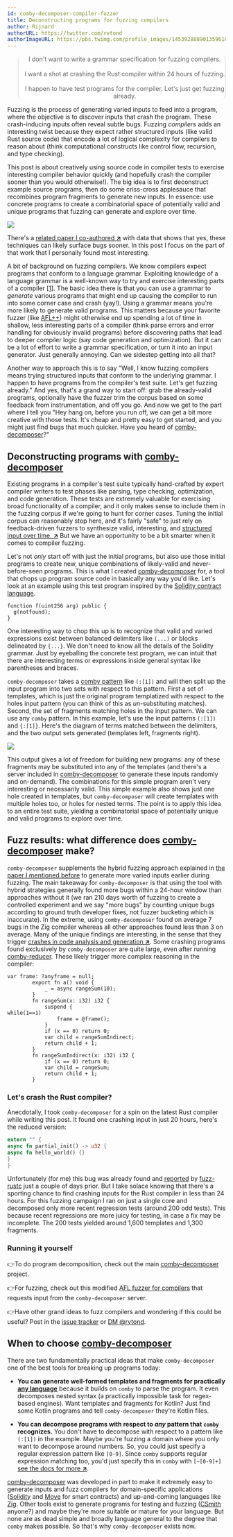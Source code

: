 ```yaml
---
id: comby-decomposer-compiler-fuzzer
title: Deconstructing programs for fuzzing compilers
author: Rijnard
authorURL: https://twitter.com/rvtond
authorImageURL: https://pbs.twimg.com/profile_images/1453928889013596163/PHv3cB1g_400x400.jpg 
---
```


<style>
table td {
   padding: 0px;
   border: none;
}
table tr {
   padding: 0px;
   border: none;
}
blockquote {
    text-align: center;
    background: white;
    border: 2px solid rgba(1, 1, 1, .1);
    border-radius: 10px;
    border-top: 0px;
    border-bottom: 0px;
#    border-right: 0px;
#    border-left: 0px;
}
</style>

> I don't want to write a grammar specification for fuzzing compilers. <br><br> I want a shot at crashing the Rust compiler within 24 hours of fuzzing. <br><br> I happen to have test programs for the compiler. Let's just get fuzzing already.


Fuzzing is the process of generating varied inputs to feed into a program,
where the objective is to discover inputs that crash the program.  These
crash-inducing inputs often reveal subtle bugs.  Fuzzing _compilers_ adds an
interesting twist because they expect rather structured inputs (like valid Rust
source code) that encode a lot of logical complexity for compilers to reason
about (think computational constructs like control flow, recursion, and type
checking). 

This post is about creatively using source code in compiler tests to exercise
interesting compiler behavior quickly (and hopefully crash the compiler sooner
than you would otherwise!). The big idea is to
first deconstruct example source programs, then do some criss-cross applesauce
that recombines program fragments to generate new inputs. 
In essence: use
concrete programs to create a combinatorial space of potentially valid and
unique programs that fuzzing can generate and explore over time. 


![](../../../../img/compiler-decompose-fuzz.svg)


There's a [related paper I co-authored <b>↗</b>](https://agroce.github.io/cc22.pdf) with
data that shows that yes, these techniques can likely surface bugs sooner. In
this post I focus on the part of that work that I personally found most
interesting.  


A bit of background on fuzzing compilers. We know compilers expect programs
that conform to a language grammar. Exploiting knowledge of a language grammar
is a well-known way to try and exercise interesting parts of a compiler [[1](https://www.fuzzingbook.org/html/Grammars.html)]. The
basic idea there is that you can use a grammar to _generate_ various programs
that might end up causing the compiler to run into some corner case and crash
(yay!). Using a grammar means you're more likely to generate valid programs.
This matters because your favorite fuzzer (like
[AFL++](https://github.com/AFLplusplus/AFLplusplus)) might otherwise end up
spending a lot of time in shallow, less interesting parts of a compiler (think
parse errors and error handling for obviously invalid programs) before
discovering paths that lead to deeper compiler logic (say code generation and
optimization). But it can be a lot of effort to write a grammar specification,
or turn it into an input generator. Just generally annoying.  Can we sidestep
getting into all that?

Another way to approach this is to say "Well, I know fuzzing compilers means
trying structured inputs that conform to the underlying grammar. I happen to
have programs from the compiler's test suite. Let's get fuzzing already." And
yes, that's a grand way to start off: grab the already-valid programs,
optionally have the fuzzer trim the corpus based on some feedback from
instrumentation, and off you go. And now we get to the part where I
tell you "Hey hang on, before you run off, we can get a bit more creative with
those tests. It's cheap and pretty easy to get started, and you might just find bugs that much quicker.
Have you heard of [comby-decomposer](https://github.com/comby-tools/comby-decomposer)?"

## Deconstructing programs with [comby-decomposer](https://github.com/comby-tools/comby-decomposer)

Existing programs in a compiler's test suite typically hand-crafted by expert
compiler writers to test phases like parsing, type checking, optimization, and
code generation. These tests are extremely valuable for exercising broad
functionality of a compiler, and it only makes sense to include them in the
fuzzing corpus if we're going to hunt for corner cases. Tuning the initial
corpus can reasonably stop here, and it's fairly "safe" to just rely on
feedback-driven fuzzers to synthesize valid, interesting, and 
[structured input over time. <b>↗</b>](https://lcamtuf.blogspot.com/2014/11/pulling-jpegs-out-of-thin-air.html)
But we have an opportunity to be a bit smarter when it comes to compiler
fuzzing.  

Let's not _only_ start off with just the initial programs, but also use
those initial programs to create new, unique combinations of likely-valid and
never-before-seen programs. This is what I created
[comby-decomposer](https://github.com/comby-tools/comby-decomposer) for,
a tool that chops up program source code in basically any way you'd like.
Let's look at an example using this test program inspired by the [Solidity contract language](https://sourcegraph.com/github.com/ethereum/solidity/-/blob/test/libsolidity/syntaxTests/nameAndTypeResolution/002_undeclared_name.sol).


```
function f(uint256 arg) public {
  g(notfound);
}
```

One interesting way to chop this up is to recognize that valid and varied expressions
exist between balanced delimiters like `(...)` or blocks delineated by
`{...}`. We don't need to know all the details of the Solidity grammar. Just by
eyeballing the concrete test program, we can intuit that there are interesting
terms or expressions inside general syntax like parentheses and
braces.

`comby-decomposer` takes a [comby pattern](https://comby.dev/docs/syntax-reference) like `(:[1])`
and will then split up the input program into two sets with respect to this pattern. First a
set of templates, which is just the original program templatized with respect
to the holes input pattern (you can think of this as _un_-substituting matches).
Second, the set of fragments matching holes in the input pattern. We can use
any `comby` pattern. In this example, let's use the
input patterns `(:[1])` and `{:[1]}`. Here's the diagram of terms matched
between the delimiters, and the two output sets generated (templates left,
fragments right).

![](../../../../img/program-deconstruct.svg)

This output gives a lot of freedom for building new programs: any of these
fragments may be substituted into any of the templates (and there's a server
included in
[comby-decomposer](https://github.com/comby-tools/comby-decomposer#on-demand-input-generation)
to generate these inputs randomly and on-demand).  The combinations for this
simple program aren't very interesting or necessarily valid.  This simple
example also shows just one hole created in templates, but `comby-decomposer` will
create templates with multiple holes too, or holes for nested terms.  The point
is to apply this idea to an entire test suite, yielding a combinatorial space
of potentially unique and valid programs to explore over time. 

## Fuzz results: what difference does [comby-decomposer](https://github.com/comby-tools/comby-decomposer) make?



`comby-decomposer` supplements the 
hybrid fuzzing approach explained in [the paper I mentioned before](https://agroce.github.io/cc22.pdf) to generate more varied inputs earlier during fuzzing.
The main takeaway for
`comby-decomposer` is that using the tool with hybrid strategies
generally found more bugs within a 24-hour window than approaches without it
(we ran 210 days worth of fuzzing to create a controlled experiment and we say
"more bugs" by counting unique bugs according to ground truth developer fixes,
not fuzzer bucketing which is inaccurate). In the extreme, 
using `comby-decomposer` found on average 7 bugs in the Zig compiler whereas all
other approaches found less than 3 on average. Many of the unique findings are interesting, in the
sense that they trigger [crashes in code analysis and generation <b>↗</b>](https://docs.google.com/spreadsheets/d/1k79eqGpYgXAcwtDbHoIhUjezmlviZrV9M9ueL_JJJ5A/edit#gid=0). 
Some crashing programs found exclusively by `comby-decomposer` are quite large, even after running [comby-reducer](../../../../blog/2021/03/26/comby-reducer). These likely trigger
more complex reasoning in the compiler:

```zig
var frame: ?anyframe = null;
        export fn a() void {
            _ = async rangeSum(10);
        }
        fn rangeSum(x: i32) i32 {
            suspend {
while(1==1)
                frame = @frame();
            }
            if (x == 0) return 0;
            var child = rangeSumIndirect;
            return child + 1;
        }
        fn rangeSumIndirect(x: i32) i32 {
            if (x == 0) return 0;
            var child = rangeSum;
            return child + 1;
        }
```

### Let's crash the Rust compiler?

Anecdotally, I took `comby-decomposer` for a spin on the latest Rust compiler
while writing this post.  It found one crashing input in just 20 hours, here's
the reduced version:


```rust
extern "" {
async fn partial_init() -> u32 {
async fn hello_world() {}
}
}
```

Unfortunately (for me) this bug was already found and [reported](https://github.com/rust-lang/rust/issues/95829) by
[fuzz-rustc](https://github.com/dwrensha/fuzz-rustc) just a couple of days
prior.  But I take solace knowing that there's a sporting chance to find
crashing inputs for the Rust compiler in less than 24 hours. For this fuzzing
campaign I ran on just a single core and decomposed only more recent regression
tests (around 200 odd tests).
This because recent regressions are more juicy for testing, in case a
fix may be incomplete. The 200 tests yielded around 1,600 templates and 1,300
fragments. 

### Running it yourself

👉To do program decomposition, check out the main
[comby-decomposer](https://github.com/comby-tools/comby-decomposer) project.

👉For fuzzing, check out this modified [AFL fuzzer for
compilers](https://github.com/agroce/afl-compiler-fuzzer#01-usage) that
requests input from the `comby-decomposer` server. 

👉Have other grand ideas to fuzz compilers and wondering if this could be useful? Post in the [issue tracker](https://github.com/comby-tools/comby-decomposer/issues/new) or [DM @rvtond](https://twitter.com/rvtond).

## When to choose [comby-decomposer](https://github.com/comby-tools/comby-decomposer)

There are two fundamentally practical ideas that make `comby-decomposer` one of the best tools for breaking up programs today:

- <b>You can generate well-formed templates and fragments for practically [any language](../docs/overview#does-it-work-on-my-language)</b> because it builds on `comby` to parse the program. It even decomposes nested syntax (a practically impossible task for regex-based engines). Want templates and fragments for Kotlin? Just find some Kotlin programs and tell `comby-decomposer` they're Kotlin files.

- <b>You can decompose programs with respect to _any_ pattern that `comby` recognizes.</b> You don't have to decompose with respect to a pattern like `(:[1])` in the example. Maybe you're fuzzing a domain where you only want to decompose around numbers. So, you could just specify a regular expression pattern like `[0-9]`. Since `comby` supports regular expression matching too, you'd just specify this in `comby` with  `[~[0-9]+]` [see the docs for more <b>↗</b>](https://github.com/comby-tools/comby-decomposer#customizing-decomposition).

[comby-decomposer](https://github.com/comby-tools/comby-decomposer) was developed in part to make it extremely easy to generate
inputs and fuzz compilers for domain-specific applications
([Solidity](https://docs.soliditylang.org/en/v0.8.13/) and
[Move](https://move-book.com/) for smart contracts) and up-and-coming languages
like [Zig](https://ziglang.org/).  Other tools exist to generate programs for
testing and fuzzing ([CSmith](https://github.com/csmith-project/csmith)
anyone?) and maybe they're more suitable or mature for your language. But none
are as dead simple and broadly language general to the degree that `comby`
makes possible. So that's why `comby-decomposer` exists now. 
